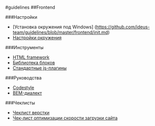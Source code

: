 #guidelines
##Frontend

###Настройки
* [Установка окружения под Windows] (https://github.com/ideus-team/guidelines/blob/master/frontend/init.md)
* [Настройки окружения](https://github.com/ideus-team/guidelines/blob/master/frontend/settings.md)

###Инструменты
* [HTML framework](https://github.com/ideus-interactive/html-framework)
* [Библиотека блоков](https://github.com/ideus-interactive/bem-snippets)
* [Стандартные js-плагины](https://github.com/ideus-team/guidelines/blob/master/frontend/js-plugins.md)

###Руководства
* [Codestyle](https://github.com/ideus-team/guidelines/blob/master/frontend/codestyle.md)
* [BEM-диалект](https://github.com/ideus-team/guidelines/blob/master/frontend/bem.md)

###Чеклисты
* [Чеклист верстки](https://github.com/delka/html5checklist)
* [Чек-лист оптимизации скорости загрузки сайта](https://github.com/delka/WebPerformanceChecklist)
